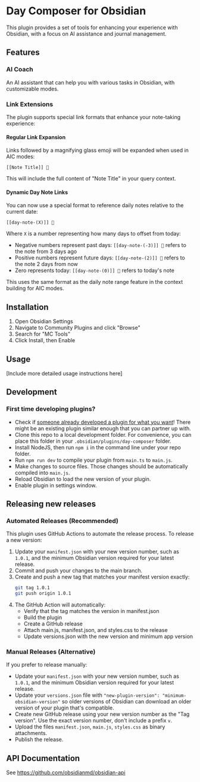 # Day Composer for Obsidian

This plugin provides a set of tools for enhancing your experience with Obsidian, with a focus on AI assistance and journal management.

## Features

### AI Coach

An AI assistant that can help you with various tasks in Obsidian, with customizable modes.

### Link Extensions

The plugin supports special link formats that enhance your note-taking experience:

#### Regular Link Expansion

Links followed by a magnifying glass emoji will be expanded when used in AIC modes:

```
[[Note Title]] 🔎
```

This will include the full content of "Note Title" in your query context.

#### Dynamic Day Note Links

You can now use a special format to reference daily notes relative to the current date:

```
[[day-note-(X)]] 🔎
```

Where `X` is a number representing how many days to offset from today:
- Negative numbers represent past days: `[[day-note-(-3)]] 🔎` refers to the note from 3 days ago
- Positive numbers represent future days: `[[day-note-(2)]] 🔎` refers to the note 2 days from now
- Zero represents today: `[[day-note-(0)]] 🔎` refers to today's note

This uses the same format as the daily note range feature in the context building for AIC modes.

## Installation

1. Open Obsidian Settings
2. Navigate to Community Plugins and click "Browse"
3. Search for "MC Tools"
4. Click Install, then Enable

## Usage

[Include more detailed usage instructions here]

## Development

### First time developing plugins?

- Check if [someone already developed a plugin for what you want](https://obsidian.md/plugins)! There might be an existing plugin similar enough that you can partner up with.
- Clone this repo to a local development folder. For convenience, you can place this folder in your `.obsidian/plugins/day-composer` folder.
- Install NodeJS, then run `npm i` in the command line under your repo folder.
- Run `npm run dev` to compile your plugin from `main.ts` to `main.js`.
- Make changes to source files. Those changes should be automatically compiled into `main.js`.
- Reload Obsidian to load the new version of your plugin.
- Enable plugin in settings window.

## Releasing new releases

### Automated Releases (Recommended)

This plugin uses GitHub Actions to automate the release process. To release a new version:

1. Update your `manifest.json` with your new version number, such as `1.0.1`, and the minimum Obsidian version required for your latest release.
2. Commit and push your changes to the main branch.
3. Create and push a new tag that matches your manifest version exactly:
   ```bash
   git tag 1.0.1
   git push origin 1.0.1
   ```
4. The GitHub Action will automatically:
   - Verify that the tag matches the version in manifest.json
   - Build the plugin
   - Create a GitHub release
   - Attach main.js, manifest.json, and styles.css to the release
   - Update versions.json with the new version and minimum app version

### Manual Releases (Alternative)

If you prefer to release manually:

- Update your `manifest.json` with your new version number, such as `1.0.1`, and the minimum Obsidian version required for your latest release.
- Update your `versions.json` file with `"new-plugin-version": "minimum-obsidian-version"` so older versions of Obsidian can download an older version of your plugin that's compatible.
- Create new GitHub release using your new version number as the "Tag version". Use the exact version number, don't include a prefix `v`.
- Upload the files `manifest.json`, `main.js`, `styles.css` as binary attachments.
- Publish the release.

## API Documentation

See https://github.com/obsidianmd/obsidian-api
